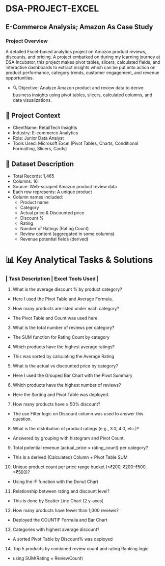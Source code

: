 # DSA-PROJECT-EXCEL
## E-Commerce Analysis; Amazon As Case Study

### Project Overview
A detailed Excel-based analytics project on Amazon product reviews, discounts, and pricing. A project embarked on during my learning journey at DSA Incubator, this project makes pivot tables, slicers, calculated fields, and interactive dashboards to extract insights which can be put imto action on product performance, category trends, customer engagement, and revenue opportunities.

-  🔍 Objective: Analyze Amazon product and review data to derive business insights using pivot tables, slicers, calculated columns, and data visualizations.

## 🏢 Project Context
- ClientName: RetailTech Insights
- Industry: E-commerce Analytics
- Role: Junior Data Analyst
- Tools Used: Microsoft Excel (Pivot Tables, Charts, Conditional Formatting, Slicers, Cards)

## 🧾 Dataset Description
- Total Records: 1,465
- Columns: 16
- Source: Web-scraped Amazon product review data
- Each row represents: A unique product
- Column names included:
   - Product name
   - Category
   - Actual price & Discounted price
   - Discount %
   - Rating
   - Number of Ratings (Rating Count)
   - Review content (aggregated in some columns)
   - Revenue potential fields (derived)
# 📊 Key Analytical Tasks & Solutions
### | Task Description | Excel Tools Used |
1. What is the average discount % by product category?
  - Here I used the Pivot Table and Average Formula.
2. How many products are listed under each category?
  - The Pivot Table and Count was used here.
3. What is the total number of reviews per category?
  - The SUM function for Rating Count by category
4.	Which products have the highest average ratings?
  - This was sorted by calculating the Average Rating
5.	What is the actual vs discounted price by category?
  - Here I used the Grouped Bar Chart with the Pivot Summary
6.	Which products have the highest number of reviews?
  - Here the Sorting and Pivot Table was deployed.
7.	How many products have ≥ 50% discount?
  - The use Filter logic on Discount column was used to answer this question.
8.	What is the distribution of product ratings (e.g., 3.0, 4.0, etc.)?
  - Answered by grouping with histogram and Pivot Count.
9.	Total potential revenue (actual_price × rating_count) per category?
  - This is a derived (Calculated) Column + Pivot Table SUM
10.	Unique product count per price range bucket (<₹200, ₹200–₹500, >₹500)?
  - Using the IF function with the Donut Chart
11.	Relationship between rating and discount level?
  - This is done by Scatter Line Chart (2 y-axes)
12.	How many products have fewer than 1,000 reviews?
  - Deployed the COUNTIF Formula and Bar Chart
13.	Categories with highest average discount?
  - A sorted Pivot Table by Discount% was deployed
14.	Top 5 products by combined review count and rating	Ranking logic
  - using SUM(Rating × ReviewCount)

